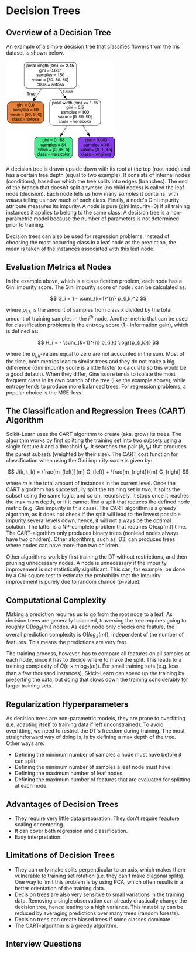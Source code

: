 # Decision Trees

## Overview of a Decision Tree

An example of a simple decision tree that classifies flowers from the Iris dataset is shown below.

<img src="https://github.com/louisds/Machine-Learning/blob/main/Classical-Supervised-Learning/Trees-and-Random-Forests/images/tree.png"  width="300">

A decision tree is drawn upside down with its root at the top (root node) and has a certain tree depth (equal to two example). It consists of internal nodes (conditions), based on which the tree splits into edges (branches). The end of the branch that doesn’t split anymore (no child nodes) is called the leaf node (decision). Each node tells us how many $samples$ it contains, with $values$ telling us how much of each class. Finally, a node's Gini impurity attribute measures its impurity. A node is pure (gini impurity=0) if all training instances it applies to belong to the same class. A decision tree is a non-parametric model because the number of parameters is not determined prior to training. 

Decision trees can also be used for regression problems. Instead of choosing the most occurring class in a leaf node as the prediction, the mean is taken of the instances associated with this leaf node. 

## Evaluation Metrics at Nodes

In the example above, which is a classification problem, each node has a Gini impurity score. The Gini impurity score of node $i$ can be calculated as:

$$
G_i = 1 - \sum_{k=1}^{n} p_{i,k}^2
$$

where $p_{i,k}$ is the amount of samples from class $k$ divided by the total amount of training samples in the $i^{th}$ node. Another metric that can be used for classification problems is the entropy score (1 - information gain), which is defined as:

$$
H_i = - \sum_{k=1}^{n} p_{i,k} \log{(p_{i,k})}
$$

where the $p_{i,k}$-values equal to zero are not accounted in the sum. Most of the time, both metrics lead to similar trees and they do not make a big difference (Gini impurity score is a little faster to calculate so this would be a good default). When they differ, Gine score tends to isolate the most frequent class in its own branch of the tree (like the example above), while entropy tends to produce more balanced trees. For regression problems, a popular choice is the MSE-loss. 

## The Classification and Regression Trees (CART) Algorithm

Scikit-Learn uses the CART algorithm to create (aka. grow) its trees. The algorithm works by first splitting the training set into two subsets using a single feature $k$ and a threshold $t_k$. It searches the pair $(k, t_k)$ that produces the purest subsets (weighted by their size). The CART cost function for classification when using the Gini impurity score is given by:

$$
J(k, t_k) = \frac{m_{left}}{m} G_{left} + \frac{m_{right}}{m} G_{right}
$$

where $m$ is the total amount of instances in the current level. Once the CART algorithm has successfully split the training set in two, it splits the subset using the same logic, and so on, recursively. It stops once it reaches the maximum depth, or if it cannot find a split that reduces the defined node metric (e.g. Gini impurity in this case). The CART algorithm is a greedy algorithm, as it does not check if the split will lead to the lowest possible impurity several levels down, hence, it will not always be the optimal solution. The latter is a NP-complete problem that requires O(exp(m)) time. The CART-algorithm only produces binary trees (nonlead nodes always have two children). Other algorithms, such as ID3, can produces trees where nodes can have more than two children.

Other algorithms work by first training the DT without restrictions, and then pruning unnecessary nodes. A node is unnecessary if the impurity improvement is not statistically significant. This can, for example, be done by a Chi-square test to estimate the probability that the impurity improvement is purely due to random chance (p-value). 

## Computational Complexity

Making a prediction requires us to go from the root node to a leaf. As decision trees are generally balanced, traversing the tree requires going to roughly O($log_2(m)$) nodes. As each node only checks one feature, the overall prediction complexity is O($log_2(m)$), independent of the number of features. This means the predictions are very fast.

The training process, however, has to compare all features on all samples at each node, since it has to decide where to make the split. This leads to a training complexity of $O(n \times m \log_2(m))$. For small training sets (e.g. less than a few thousand instances), Skicit-Learn can speed up the training by presorting the data, but doing that slows down the training considerably for larger training sets. 

## Regularization Hyperparameters

As decision trees are non-parametric models, they are prone to overfitting (i.e. adapting itself to training data if left unconstrained). To avoid overfitting, we need to restrict the DT's freedom during training. The most straightforward way of doing is, is by defining a max depth of the tree. Other ways are:

* Defining the minimum number of samples a node must have before it can split.
* Defining the minimum number of samples a leaf node must have.
* Defining the maximum number of leaf nodes.
* Defining the maximum number of features that are evaluated for splitting at each node.

## Advantages of Decision Trees

* They require very little data preparation. They don't require feauture scaling or centering.
* It can cover both regression and classification.
* Easy interpretation.

## Limitations of Decision Trees

* They can only make splits perpendicular to an axis, which makes them vulnerable to training set rotation (i.e. they can't make diagonal splits). One way to limit this problem is by using PCA, which often results in a better orientation of the training data. 
* Decision trees are also very sensitive to small variations in the training data. Removing a single observation can already drastically change the decision tree, hence leading to a high variance. This instability can be reduced by averaging predictions over many trees (random forests). 
* Decision trees can create biased trees if some classes dominate.
* The CART-algorithm is a greedy algorithm.

## Interview Questions



